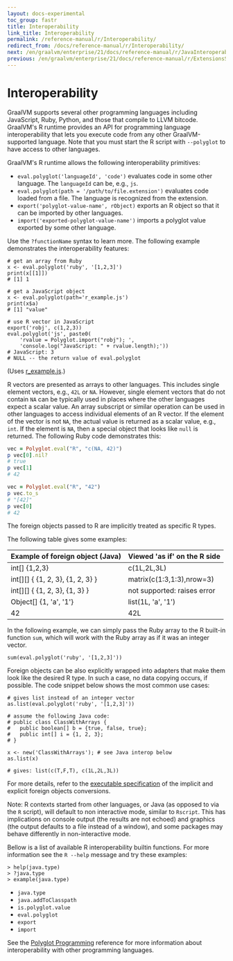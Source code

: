 ```yaml
---
layout: docs-experimental
toc_group: fastr
title: Interoperability
link_title: Interoperability
permalink: /reference-manual/r/Interoperability/
redirect_from: /docs/reference-manual/r/Interoperability/
next: /en/graalvm/enterprise/21/docs/reference-manual/r/JavaInteroperability/
previous: /en/graalvm/enterprise/21/docs/reference-manual/r/ExtensionsSupport/
---
```

# Interoperability

GraalVM supports several other programming languages including JavaScript, Ruby, Python, and those that compile to LLVM bitcode.
GraalVM's R runtime provides an API for programming language interoperability that lets you execute code from any other GraalVM-supported language.
Note that you must start the R script with `--polyglot` to have access to other languages.

GraalVM's R runtime allows the following interoperability primitives:
 - `eval.polyglot('languageId', 'code')` evaluates code in some other language. The `languageId` can be, e.g., `js`.
 - `eval.polyglot(path = '/path/to/file.extension')` evaluates code loaded from a file. The language is recognized from the extension.
 - `export('polyglot-value-name', rObject)` exports an R object so that it can be imported by other languages.
 - `import('exported-polyglot-value-name')` imports a polyglot value exported by some other language.

Use the `?functionName` syntax to learn more. The following example demonstrates the interoperability features:
```shell
# get an array from Ruby
x <- eval.polyglot('ruby', '[1,2,3]')
print(x[[1]])
# [1] 1

# get a JavaScript object
x <- eval.polyglot(path='r_example.js')
print(x$a)
# [1] "value"

# use R vector in JavaScript
export('robj', c(1,2,3))
eval.polyglot('js', paste0(
    'rvalue = Polyglot.import("robj"); ',
    'console.log("JavaScript: " + rvalue.length);'))
# JavaScript: 3
# NULL -- the return value of eval.polyglot
```
(Uses [r_example.js](https://www.graalvm.org/docs/examples/r_example.js).)

R vectors are presented as arrays to other languages.
This includes single element vectors, e.g., `42L` or `NA`.
However, single element vectors that do not contain `NA` can be typically used in places where the other languages expect a scalar value.
An array subscript or similar operation can be used in other languages to access individual elements of an R vector.
If the element of the vector is not `NA`, the actual value is returned as a scalar value, e.g., `int`.
If the element is `NA`, then a special object that looks like `null` is returned.
The following Ruby code demonstrates this:

```ruby
vec = Polyglot.eval("R", "c(NA, 42)")
p vec[0].nil?
# true
p vec[1]
# 42

vec = Polyglot.eval("R", "42")
p vec.to_s
# "[42]"
p vec[0]
# 42
```

<p id='foreign'>The foreign objects passed to R are implicitly treated as specific R types.

The following table gives some examples:</p>

| Example of foreign object (Java) | Viewed 'as if' on the R side |
| -------------------------------- | ---------------------------- |
| int[] {1,2,3}                    | c(1L,2L,3L)                  |
| int[][] { {1, 2, 3}, {1, 2, 3} } | matrix(c(1:3,1:3),nrow=3)    |
| int[][] { {1, 2, 3}, {1, 3} }    | not supported: raises error  |
| Object[] {1, 'a', '1'}           | list(1L, 'a', '1')           |
| 42                               | 42L                          |

In the following example, we can simply pass the Ruby array to the R built-in function `sum`, which will work with the Ruby array as if it was an integer vector.
```shell
sum(eval.polyglot('ruby', '[1,2,3]'))
```

Foreign objects can be also explicitly wrapped into adapters that make them look like the desired R type.
In such a case, no data copying occurs, if possible.
The code snippet below shows the most common use cases:
```shell
# gives list instead of an integer vector
as.list(eval.polyglot('ruby', '[1,2,3]'))

# assume the following Java code:
# public class ClassWithArrays {
#   public boolean[] b = {true, false, true};
#   public int[] i = {1, 2, 3};
# }

x <- new('ClassWithArrays'); # see Java interop below
as.list(x)

# gives: list(c(T,F,T), c(1L,2L,3L))
```

For more details, refer to the
[executable specification](https://github.com/oracle/fastr/blob/master/com.oracle.truffle.r.test/src/com/oracle/truffle/r/test/library/fastr/R/interop-array-conversion-test.R#L158) of the implicit and explicit foreign objects conversions.

Note: R contexts started from other languages, or Java (as opposed to via the `R` script), will default to non interactive mode, similar to `Rscript`.
This has implications on console output (the results are not echoed) and graphics (the output defaults to a file instead of a window), and some packages may behave differently in non-interactive mode.

Bellow is a list of available R interoperability builtin functions.
For more information see the `R --help` message and try these examples:
```shell
> help(java.type)
> ?java.type
> example(java.type)
```

* `java.type`
* `java.addToClasspath`
* `is.polyglot.value`
* `eval.polyglot`
* `export`
* `import`

See the [Polyglot Programming](https://www.graalvm.org/reference-manual/polyglot-programming/)
reference for more information about interoperability with other programming
languages.
